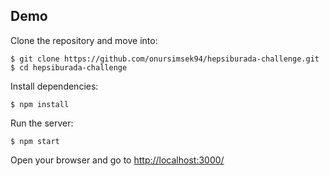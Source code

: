 ## Demo

Clone the repository and move into:

```console
$ git clone https://github.com/onursimsek94/hepsiburada-challenge.git
$ cd hepsiburada-challenge
```

Install dependencies:

```console
$ npm install
```

Run the server:

```console
$ npm start
```

Open your browser and go to [http://localhost:3000/](http://localhost:3000/)